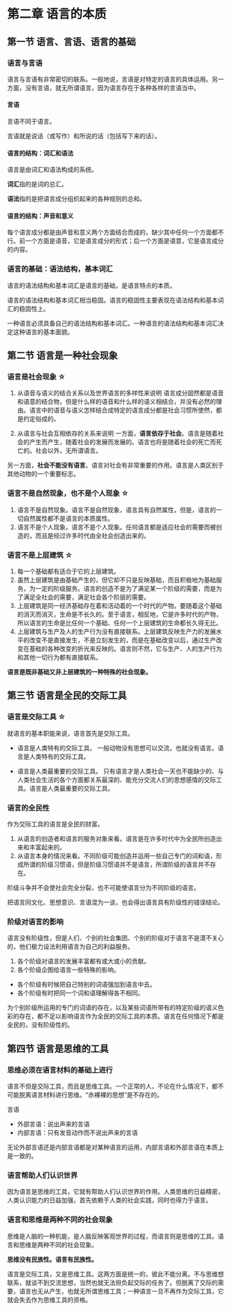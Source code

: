 # 第二章 语言的本质

## 第一节 语言、言语、语言的基础

### 语言与言语

语言与言语有非常密切的联系。一般地说，言语是对特定的语言的具体运用。另一方面，没有言语，就无所谓语言，因为语言存在于各种各样的言语当中。

#### 言语

言语不同于语言。

言语就是说话（或写作）和所说的话（包括写下来的话）。

#### 语言的结构：词汇和语法

语言是由词汇和语法构成的系统。

**词汇**指的是词的总汇。

**语法**指的是把语言成分组织起来的各种规则的总和。

#### 语言的结构：声音和意义

每个语言成分都是由声音和意义两个方面结合而成的，缺少其中任何一个方面都不行。前一个方面是语音，它是语言成分的形式；后一个方面是语意，它是语言成分的内容。

### 语言的基础：语法结构，基本词汇

语言的语法结构和基本词汇是语言的基础，是语言特点的本质。

语言的语法结构和基本词汇相当稳固。语言的稳固性主要表现在语法结构和基本词汇的稳固性上。

一种语言必须具备自己的语法结构和基本词汇。一种语言的语法结构和基本词汇决定这种语言的基本面貌。

## 第二节 语言是一种社会现象

### 语言是社会现象 ☆
1. 从语音与语义的结合关系以及世界语言的多样性来说明
  语言成分固然都是语音和语意的结合物，但是什么样的语音和什么样的语义相结合，并没有必然的理由。语言中的语音与语义怎样结合成特定的语言成分都是社会习惯所使然，都是约定俗成的。

2. 从语言与社会互相依存的关系来说明
  一方面，**语言依存于社会**。语言是随着社会的产生而产生，随着社会的发展而发展的。语言也将是随着社会的死亡而死亡的。社会以外，无所谓语言。

  另一方面，**社会不能没有语言**。语言对社会有非常重要的作用。语言是人类区别于其他动物的一个重要标志。

### 语言不是自然现象，也不是个人现象 ☆
1. 语言不是自然现象。语言不是自然现象，语言具有自然属性，但是，语言的一切自然属性都不是语言的本质属性。
2. 语言不是个人现象。语言不是个人现象。任何语言都是适应社会的需要而被创造的，而且是经过许多时代由全社会创造出来的。

### 语言不是上层建筑 ☆
1. 每一个基础都有适合于它的上层建筑。
2. 虽然上层建筑是由基础产生的，但它却不只是反映基础，而且积极地为基础服务，为一定的阶级服务。语言的创造不是为了满足某一个阶级的需要，而是为了满足全社会的需要，满足社会各个阶层的需要。
3. 上层建筑是同一经济基础存在着和活动着的一个时代的产物。要随着这个基础的消灭而消灭，生命是不长久的。至于语言，相反地，它是许多时代的产物，所以语言的生命是比任何一个基础、任何一个上层建筑的生命都长久得无比。
4. 上层建筑与生产及人的生产行为没有直接联系。上层建筑反映生产力的发展水平的改变不是直接发生，不是立刻发生的，而是在基础改变以后，通过生产改变在基础的各种改变的折光来反映的。语言则不然，它与生产、人的生产行为和其他一切行为都有直接联系。

**语言是既非基础又非上层建筑的一种特殊的社会现象。**

## 第三节 语言是全民的交际工具

### 语言是交际工具 ☆
就语言的基本职能来说，语言首先是交际工具。

- 语言是人类特有的交际工具。
  一般动物没有思想可以交流，也就没有语言。语言是人类特有的交际工具。

- 语言是人类最重要的交际工具。
  只有语言才是人类社会一天也不能缺少的、与人类社会生活的各个方面都关系最深的、能充分交流人们的思想感情的交际工具。语言是人类最重要的交际工具。

### 语言的全民性
作为交际工具的语言是全民的财富。
1. 从语言的创造者和语言的服务对象来看。语言是在许多时代中为全民所创造出来和丰富起来的。
2. 从语言本身的情况来看。不同阶级可能创造并运用一些自己专门的词和语，形成所谓的阶级习惯语，但是阶级习惯语并不是语言，所谓阶级的语言并不存在。

阶级斗争并不会使社会完全分裂，也不可能使语言分为不同阶级的语言。

把语言同文化、思想意识、言语混为一谈，也会得出语言具有阶级性的错误结论。

### 阶级对语言的影响
语言没有阶级性，但是人们、个别的社会集团、个别的阶级对于语言不是漠不关心的，他们极力设法利用语言为自己的利益服务。
1. 各个阶级对语言的发展丰富都有或大或小的贡献。
2. 各个阶级企图给语言一些特殊的影响。
  * 各个阶级有时候把自己特别的词语强加到语言中去。
  * 各个阶级有时把同一个词和语理解得各不相同。

为个别阶级所运用的专门的词语的存在，以及某些词语所带有的特定阶级的语义色彩的存在，都不足以影响语言作为全民的交际工具的本质。语言在任何情况下都是全民的，没有阶级性的。

## 第四节 语言是思维的工具

### 思维必须在语言材料的基础上进行

语言不但是交际工具，而且是思维工具。一个正常的人，不论在什么情况下，都不可能脱离语言材料进行思维。“赤裸裸的思想”是不存在的。

言语
* 外部言语：说出声来的言语
* 内部言语：只有发音动作而不说出声来的言语

无论外部言语还是内部言语都是对某种语言的运用，内部言语和外部言语在本质上是一致的。

### 语言帮助人们认识世界

因为语言是思维的工具，它就有帮助人们认识世界的作用。人类思维的日益精密，人类认识能力的日益加强，首先依赖于人类的社会实践，同时也得力于语言。

### 语言和思维是两种不同的社会现象

思维是人脑的一种机能，是人脑反映客观世界的过程，而语言则是思维的工具。语言和思维是两种不同的社会现象。

**思维没有民族性。语言有民族性。**

语言是交际工具，又是思维工具。这两方面是统一的，彼此不能分离。不与思维想联系，就谈不到交流思想，当然也就无法担负起交际的任务了。但脱离了交际的需要，语言也无从产生，也就无所谓思维工具；一种语言一旦不再作为交际工具，它就会失去作为思维工具的资格。
